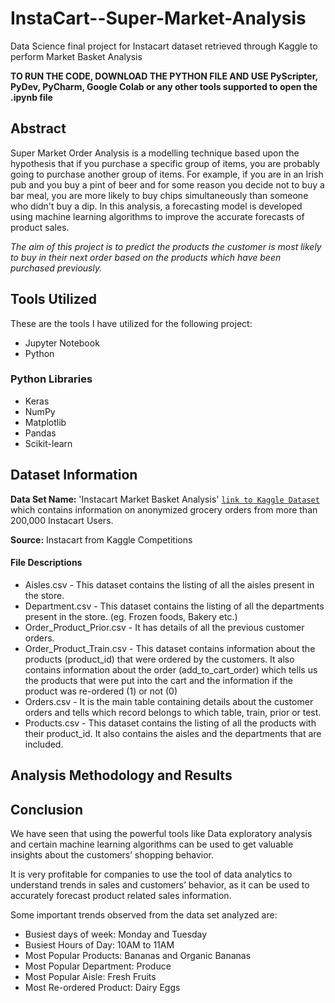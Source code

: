 # InstaCart--Super-Market-Analysis
Data Science final project for Instacart dataset retrieved through Kaggle to perform Market Basket Analysis

**TO RUN THE CODE, DOWNLOAD THE PYTHON FILE AND USE PyScripter, PyDev, PyCharm, Google Colab or any other tools supported to open the .ipynb file**

## Abstract
Super Market Order Analysis is a modelling technique based upon the hypothesis that if you purchase a specific group of items, you are probably going to purchase another group of items. For example, if you are in an Irish pub and you buy a pint of beer and for some reason you decide not to buy a bar meal, you are more likely to buy chips simultaneously than someone who didn't buy a dip. In this analysis, a forecasting model is developed using machine learning algorithms to improve the accurate forecasts of product sales.

*The aim of this project is to predict the products the customer is most likely to buy in their next order based on the products which have been purchased previously.*

## Tools Utilized
These are the tools I have utilized for the following project:
* Jupyter Notebook
* Python

### Python Libraries 
* Keras
* NumPy
* Matplotlib
* Pandas
* Scikit-learn


## Dataset Information

**Data Set Name:** 'Instacart Market Basket Analysis'    [`link to Kaggle Dataset`](https://www.kaggle.com/c/instacart-market-basket-analysis/data) which contains information on anonymized grocery orders from more than 200,000 Instacart Users.

**Source:**  Instacart from Kaggle Competitions

#### File Descriptions 
* Aisles.csv - This dataset contains the listing of all the aisles present in the store.
* Department.csv - This dataset contains the listing of all the departments present in the store. (eg. Frozen foods, Bakery etc.)
* Order_Product_Prior.csv - It has details of all the previous customer orders.
* Order_Product_Train.csv - This dataset contains information about the products (product_id) that were ordered by the customers. It also contains information about the order (add_to_cart_order) which tells us the products that were put into the cart and the information if the product was re-ordered (1) or not (0)
* Orders.csv - It is the main table containing details about the customer orders and tells which record belongs to which table, train, prior or test.
* Products.csv - This dataset contains the listing of all the products with their product_id. It also contains the aisles and the departments that are included. 
## Analysis Methodology and Results
## Conclusion
We have seen that using the powerful tools like Data exploratory analysis and certain machine learning algorithms can be used to get valuable insights about the customers’ shopping behavior.

It is very profitable for companies to use the tool of data analytics to understand trends in sales and customers’ behavior, as it can be used to accurately forecast product related sales information.

Some important trends observed from the data set analyzed are:

* Busiest days of week: Monday and Tuesday
* Busiest Hours of Day: 10AM to 11AM
* Most Popular Products: Bananas and Organic Bananas
* Most Popular Department: Produce
* Most Popular Aisle: Fresh Fruits
* Most Re-ordered Product: Dairy Eggs

